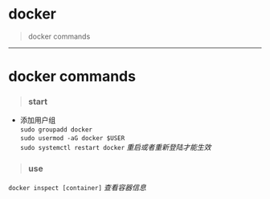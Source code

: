 # docker
> docker commands
---
# docker commands
>  ### start
* 添加用户组  
`sudo groupadd docker`  
`sudo usermod -aG docker $USER`  
`sudo systemctl restart docker`  _重启或者重新登陆才能生效_  

> ### use
`docker inspect [container]` _查看容器信息_  
```

